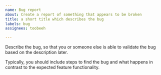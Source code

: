 ```yaml
---
name: Bug report
about: Create a report of something that appears to be broken
title: a short title which describes the bug
labels: bug
assignees: toobeeh

---
```


Describe the bug, so that you or someone else is able to validate the bug based on the description later.

Typically, you should include steps to find the bug and what happens in contrast to the expected feature functionality.